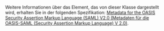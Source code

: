 Weitere Informationen über das Element, das von dieser Klasse dargestellt wird, erhalten Sie in der folgenden Spezifikation: [Metadata for the OASIS Security Assertion Markup Language (SAML) V2.0 (Metadaten für die OASIS-SAML (Security Assertion Markup Language) V 2.0)](https://go.microsoft.com/fwlink/?LinkId=231291).